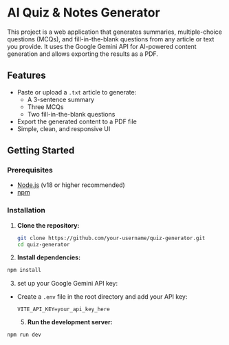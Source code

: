 # AI Quiz & Notes Generator

This project is a web application that generates summaries, multiple-choice questions (MCQs), and fill-in-the-blank questions from any article or text you provide. It uses the Google Gemini API for AI-powered content generation and allows exporting the results as a PDF.

## Features

- Paste or upload a `.txt` article to generate:
  - A 3-sentence summary
  - Three MCQs
  - Two fill-in-the-blank questions
- Export the generated content to a PDF file
- Simple, clean, and responsive UI

## Getting Started

### Prerequisites

- [Node.js](https://nodejs.org/) (v18 or higher recommended)
- [npm](https://www.npmjs.com/)

### Installation

1. **Clone the repository:**

   ```sh
   git clone https://github.com/your-username/quiz-generator.git
   cd quiz-generator

   ```

2. **Install dependencies:**

```sh
npm install
```

3. set up your Google Gemini API key:

- Create a `.env` file in the root directory and add your API key:

  ```
  VITE_API_KEY=your_api_key_here
  ```

  5.  **Run the development server:**

```sh
npm run dev
```
